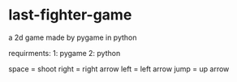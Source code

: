 # last-fighter-game
a 2d game made by pygame in python
 
 requirments:
 1: pygame
 2: python
 
 
 
 space = shoot
 right = right arrow
 left = left arrow
 jump = up arrow
